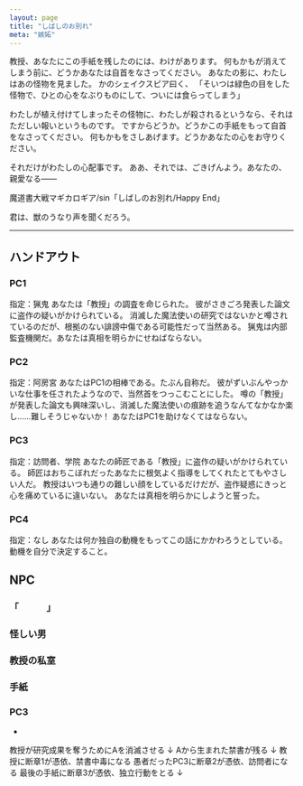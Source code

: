 ```yaml
---
layout: page
title: "しばしのお別れ"
meta: "嫉妬"
---
```


教授、あなたにこの手紙を残したのには、わけがあります。
何もかもが消えてしまう前に、どうかあなたは自首をなさってください。
あなたの影に、わたしはあの怪物を見ました。
かのシェイクスピア曰く、
「そいつは緑色の目をした怪物で、ひとの心をなぶりものにして、ついには食らってしまう」

わたしが植え付けてしまったその怪物に、わたしが殺されるというなら、それはただしい報いというものです。
ですからどうか。どうかこの手紙をもって自首をなさってください。
何もかもをさしあげます。どうかあなたの心をお守りください。

それだけがわたしの心配事です。
ああ、それでは、ごきげんよう。あなたの、親愛なる――

魔道書大戦マギカロギア/sin「しばしのお別れ/Happy End」

君は、獣のうなり声を聞くだろう。

----

## ハンドアウト
### PC1
指定：猟鬼
あなたは「教授」の調査を命じられた。
彼がさきごろ発表した論文に盗作の疑いがかけられている。
消滅した魔法使いの研究ではないかと噂されているのだが、根拠のない誹謗中傷である可能性だって当然ある。
猟鬼は内部監査機関だ。あなたは真相を明らかにせねばならない。

### PC2
指定：阿房宮
あなたはPC1の相棒である。たぶん自称だ。
彼がずいぶんやっかいな仕事を任されたようなので、当然首をつっこむことにした。
噂の「教授」が発表した論文も興味深いし、消滅した魔法使いの痕跡を追うなんてなかなか楽し……難しそうじゃないか！
あなたはPC1を助けなくてはならない。

### PC3
指定：訪問者、学院
あなたの師匠である「教授」に盗作の疑いがかけられている。
師匠はおちこぼれだったあなたに根気よく指導をしてくれたとてもやさしい人だ。
教授はいつも通りの難しい顔をしているだけだが、盗作疑惑にきっと心を痛めているに違いない。
あなたは真相を明らかにしようと誓った。

### PC4
指定：なし
あなたは何か独自の動機をもってこの話にかかわろうとしている。
動機を自分で決定すること。


## NPC

### 「　　　」

### 怪しい男

### 教授の私室

### 手紙

### PC3


* 

教授が研究成果を奪うためにAを消滅させる
↓
Aから生まれた禁書が残る
↓
教授に断章1が憑依、禁書中毒になる
愚者だったPC3に断章2が憑依、訪問者になる
最後の手紙に断章3が憑依、独立行動をとる
↓
